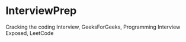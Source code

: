 # InterviewPrep
Cracking the coding Interview, GeeksForGeeks, Programming Interview Exposed, LeetCode
